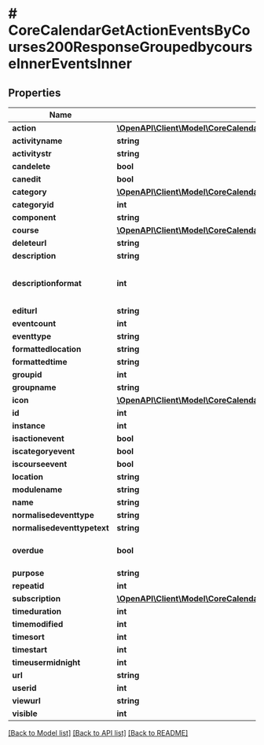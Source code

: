 # # CoreCalendarGetActionEventsByCourses200ResponseGroupedbycourseInnerEventsInner

## Properties

Name | Type | Description | Notes
------------ | ------------- | ------------- | -------------
**action** | [**\OpenAPI\Client\Model\CoreCalendarGetActionEventsByCourses200ResponseGroupedbycourseInnerEventsInnerAction**](CoreCalendarGetActionEventsByCourses200ResponseGroupedbycourseInnerEventsInnerAction.md) |  | [optional]
**activityname** | **string** | activityname | [optional]
**activitystr** | **string** | activitystr | [optional]
**candelete** | **bool** | candelete | [optional]
**canedit** | **bool** | canedit | [optional]
**category** | [**\OpenAPI\Client\Model\CoreCalendarGetActionEventsByCourses200ResponseGroupedbycourseInnerEventsInnerCategory**](CoreCalendarGetActionEventsByCourses200ResponseGroupedbycourseInnerEventsInnerCategory.md) |  | [optional]
**categoryid** | **int** | categoryid | [optional]
**component** | **string** | component | [optional]
**course** | [**\OpenAPI\Client\Model\CoreCalendarGetActionEventsByCourses200ResponseGroupedbycourseInnerEventsInnerCourse**](CoreCalendarGetActionEventsByCourses200ResponseGroupedbycourseInnerEventsInnerCourse.md) |  | [optional]
**deleteurl** | **string** | deleteurl | [optional]
**description** | **string** | description | [optional]
**descriptionformat** | **int** | description format (1 &#x3D; HTML, 0 &#x3D; MOODLE, 2 &#x3D; PLAIN, or 4 &#x3D; MARKDOWN) | [optional] [default to 1]
**editurl** | **string** | editurl | [optional]
**eventcount** | **int** | eventcount | [optional]
**eventtype** | **string** | eventtype | [optional]
**formattedlocation** | **string** | formattedlocation | [optional]
**formattedtime** | **string** | formattedtime | [optional]
**groupid** | **int** | groupid | [optional]
**groupname** | **string** | groupname | [optional]
**icon** | [**\OpenAPI\Client\Model\CoreCalendarGetActionEventsByCourses200ResponseGroupedbycourseInnerEventsInnerIcon**](CoreCalendarGetActionEventsByCourses200ResponseGroupedbycourseInnerEventsInnerIcon.md) |  | [optional]
**id** | **int** | id | [optional]
**instance** | **int** | instance | [optional]
**isactionevent** | **bool** | isactionevent | [optional]
**iscategoryevent** | **bool** | iscategoryevent | [optional]
**iscourseevent** | **bool** | iscourseevent | [optional]
**location** | **string** | location | [optional]
**modulename** | **string** | modulename | [optional]
**name** | **string** | name | [optional]
**normalisedeventtype** | **string** | normalisedeventtype | [optional]
**normalisedeventtypetext** | **string** | normalisedeventtypetext | [optional]
**overdue** | **bool** | overdue | [optional] [default to false]
**purpose** | **string** | purpose | [optional]
**repeatid** | **int** | repeatid | [optional]
**subscription** | [**\OpenAPI\Client\Model\CoreCalendarGetActionEventsByCourses200ResponseGroupedbycourseInnerEventsInnerSubscription**](CoreCalendarGetActionEventsByCourses200ResponseGroupedbycourseInnerEventsInnerSubscription.md) |  | [optional]
**timeduration** | **int** | timeduration | [optional]
**timemodified** | **int** | timemodified | [optional]
**timesort** | **int** | timesort | [optional]
**timestart** | **int** | timestart | [optional]
**timeusermidnight** | **int** | timeusermidnight | [optional]
**url** | **string** | url | [optional]
**userid** | **int** | userid | [optional]
**viewurl** | **string** | viewurl | [optional]
**visible** | **int** | visible | [optional]

[[Back to Model list]](../../README.md#models) [[Back to API list]](../../README.md#endpoints) [[Back to README]](../../README.md)

